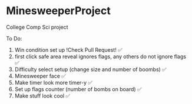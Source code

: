 # MinesweeperProject
College Comp Sci project 

To Do:
  1. Win condition set up !Check Pull Request! ✅
  2. first click safe area reveal ignores flags, any others do not ignore flags ✅
  3. Difficulty select setup (change size and number of boombs) ✅
  4. Minesweeper face ✅
  5. Make timer look more timer-y ✅
  6. Set up flags counter (number of bombs on board) ✅
  8. Make stuff look cool ✅
